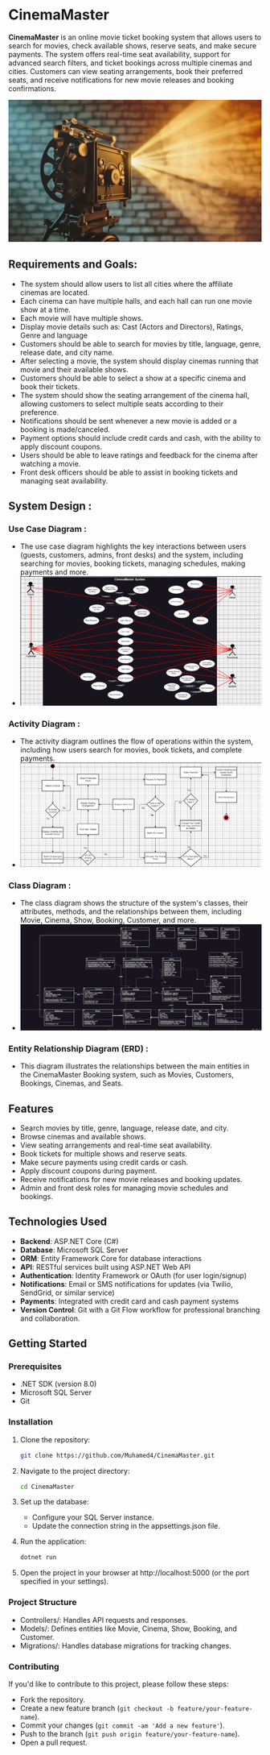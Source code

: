 # **CinemaMaster**

**CinemaMaster** is an online movie ticket booking system that allows users to search for movies, check available shows, reserve seats, and make secure payments. The system offers real-time seat availability, support for advanced search filters, and ticket bookings across multiple cinemas and cities. Customers can view seating arrangements, book their preferred seats, and receive notifications for new movie releases and booking confirmations.

![Cinema Master](Images/CinemaMaster2.jpg)

## **Requirements and Goals:**

- The system should allow users to list all cities where the affiliate cinemas are located.
- Each cinema can have multiple halls, and each hall can run one movie show at a time.
- Each movie will have multiple shows.
- Display movie details such as: Cast (Actors and Directors), Ratings, Genre and language
- Customers should be able to search for movies by title, language, genre, release date, and city name.
- After selecting a movie, the system should display cinemas running that movie and their available shows.
- Customers should be able to select a show at a specific cinema and book their tickets.
- The system should show the seating arrangement of the cinema hall, allowing customers to select multiple seats according to their preference.
- Notifications should be sent whenever a new movie is added or a booking is made/canceled.
- Payment options should include credit cards and cash, with the ability to apply discount coupons.
- Users should be able to leave ratings and feedback for the cinema after watching a movie.
- Front desk officers should be able to assist in booking tickets and managing seat availability.

## **System Design** :

### **Use Case Diagram** :
- The use case diagram highlights the key interactions between users (guests, customers, admins, front desks) and the system, including searching for movies, 
booking tickets, managing schedules, making payments and more.
- ![Use Case Diagram](Images/UseCaseDiagram.png)

### **Activity Diagram** : 
- The activity diagram outlines the flow of operations within the system, including how users search for movies, book tickets, 
and complete payments.
- ![Activity Diagram](Images/ActivityDiagram.png)

### **Class Diagram** : 
- The class diagram shows the structure of the system's classes, their attributes, methods, and the relationships between them, 
including Movie, Cinema, Show, Booking, Customer, and more.
- ![Class Diagram](Images/ClassDiagram.png)

### **Entity Relationship Diagram (ERD)** :
- This diagram illustrates the relationships between the main entities in the CinemaMaster Booking system, 
such as Movies, Customers, Bookings, Cinemas, and Seats.


## **Features**

- Search movies by title, genre, language, release date, and city.
- Browse cinemas and available shows.
- View seating arrangements and real-time seat availability.
- Book tickets for multiple shows and reserve seats.
- Make secure payments using credit cards or cash.
- Apply discount coupons during payment.
- Receive notifications for new movie releases and booking updates.
- Admin and front desk roles for managing movie schedules and bookings.

## **Technologies Used**

- **Backend**: ASP.NET Core (C#)
- **Database**: Microsoft SQL Server
- **ORM**: Entity Framework Core for database interactions
- **API**: RESTful services built using ASP.NET Web API
- **Authentication**: Identity Framework or OAuth (for user login/signup)
- **Notifications**: Email or SMS notifications for updates (via Twilio, SendGrid, or similar service)
- **Payments**: Integrated with credit card and cash payment systems
- **Version Control**: Git with a Git Flow workflow for professional branching and collaboration.

## **Getting Started**

### **Prerequisites**
- .NET SDK (version 8.0)
- Microsoft SQL Server
- Git

### **Installation**

1. Clone the repository:

   ```bash
   git clone https://github.com/Muhamed4/CinemaMaster.git
2. Navigate to the project directory:

   ```bash
   cd CinemaMaster
3. Set up the database:

    - Configure your SQL Server instance.
    - Update the connection string in the appsettings.json file.

4. Run the application:

    ```bash
   dotnet run
5. Open the project in your browser at http://localhost:5000 (or the port specified in your settings).



### **Project Structure**

* Controllers/: Handles API requests and responses.
* Models/: Defines entities like Movie, Cinema, Show, Booking, and Customer.
* Migrations/: Handles database migrations for tracking changes.


### **Contributing**

If you'd like to contribute to this project, please follow these steps:

- Fork the repository.
- Create a new feature branch (``git checkout -b feature/your-feature-name``).
- Commit your changes (``git commit -am 'Add a new feature'``).
- Push to the branch (``git push origin feature/your-feature-name``).
- Open a pull request.